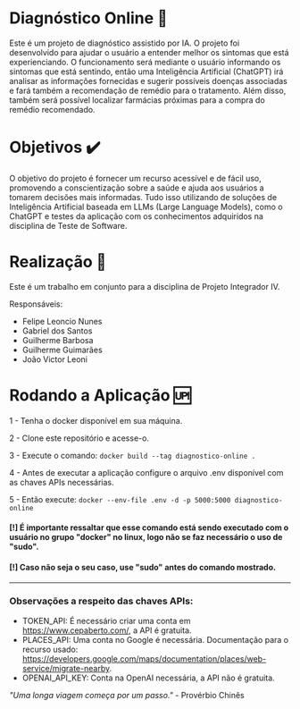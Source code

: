 # Diagnóstico Online 🤖

Este é um projeto de diagnóstico assistido por IA. O projeto foi desenvolvido para ajudar o usuário a entender melhor os sintomas que está experienciando. O funcionamento será mediante o usuário informando os sintomas que está sentindo, então uma Inteligência Artificial (ChatGPT) irá analisar as informações fornecidas e sugerir possíveis doenças associadas e fará também a recomendação de remédio para o tratamento. Além disso, também será possível localizar farmácias próximas para a compra do remédio recomendado.


# Objetivos ✔️

O objetivo do projeto é fornecer um recurso acessível e de fácil uso, promovendo a conscientização sobre a saúde e ajuda aos usuários a tomarem decisões mais informadas. Tudo isso utilizando de soluções de Inteligência Artificial baseada em LLMs (Large Language Models), como o ChatGPT e testes da aplicação com os conhecimentos adquiridos na disciplina de Teste de Software.


# Realização 👷

Este é um trabalho em conjunto para a disciplina de Projeto Integrador IV.

Responsáveis:
- Felipe Leoncio Nunes
- Gabriel dos Santos
- Guilherme Barbosa
- Guilherme Guimarães
- João Victor Leoni


# Rodando a Aplicação 🆙
1 - Tenha o docker disponível em sua máquina.

2 - Clone este repositório e acesse-o.

3 - Execute o comando: `docker build --tag diagnostico-online .`

4 - Antes de executar a aplicação configure o arquivo .env disponível com as chaves APIs necessárias.

5 - Então execute: `docker --env-file .env -d -p 5000:5000 diagnostico-online`

#### [!] É importante ressaltar que esse comando está sendo executado com o usuário no grupo "docker" no linux, logo não se faz necessário o uso de "sudo".
#### [!] Caso não seja o seu caso, use "sudo" antes do comando mostrado.
---

### Observações a respeito das chaves APIs:
- TOKEN_API: É necessário criar uma conta em https://www.cepaberto.com/, a API é gratuita.
- PLACES_API: Uma conta no Google é necessária. Documentação para o recurso usado: https://developers.google.com/maps/documentation/places/web-service/migrate-nearby.
- OPENAI_API_KEY: Conta na OpenAI necessária, a API não é gratuita.

*"Uma longa viagem começa por um passo."* - Provérbio Chinês
